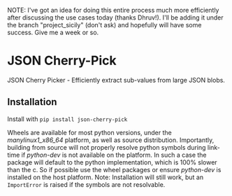 NOTE: I've got an idea for doing this entire process much more efficiently after discussing the use cases today (thanks Dhruv!). I'll be adding it under the branch "project_sicily" (don't ask) and hopefully will have some success. Give me a week or so.

# JSON Cherry-Pick
JSON Cherry Picker - Efficiently extract sub-values from large JSON blobs.<br/>

## Installation
Install with `pip install json-cherry-pick`

Wheels are available for most python versions, under the *manylinux1_x86_64* platform, as well as source distribution. Importantly, building from source will not properly resolve python symbols during link-time if *python-dev* is not available on the platform. In such a case the package will default to the python implementation, which is 100% slower than the c. So if possible use the wheel packages or ensure *python-dev* is installed on the host platform.
Note: Installation will still work, but an `ImportError` is raised if the symbols are not resolvable.

